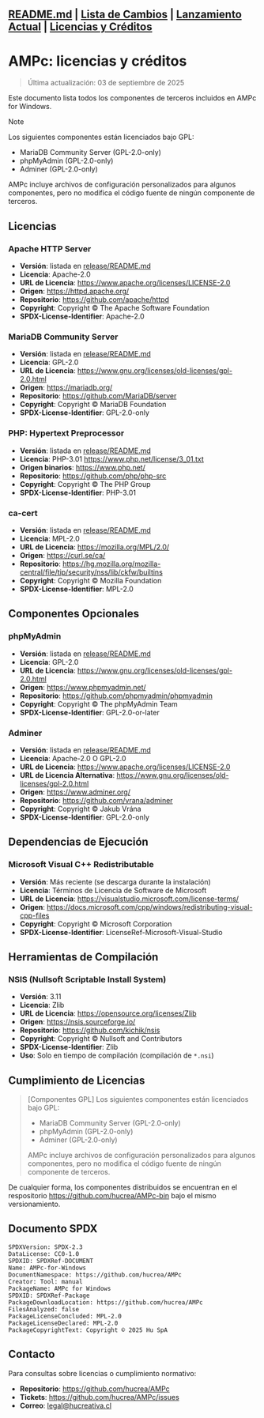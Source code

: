 [README.md](README.md) | [Lista de Cambios](CHANGELOG.md) | [Lanzamiento Actual](release/README.md) | [Licencias y Créditos](LICENSES.md)
---
# AMPc: licencias y créditos

> Última actualización: 03 de septiembre de 2025

Este documento lista todos los componentes de terceros incluidos en AMPc for Windows.

> [!NOTE]
> Los siguientes componentes están licenciados bajo GPL:
> - MariaDB Community Server (GPL-2.0-only)
> - phpMyAdmin (GPL-2.0-only)
> - Adminer (GPL-2.0-only)
> 
> AMPc incluye archivos de configuración personalizados para algunos componentes, pero no modifica el código fuente de ningún componente de terceros.

## Licencias

### Apache HTTP Server
- **Versión**: listada en [release/README.md](release/README.md)
- **Licencia**: Apache-2.0
- **URL de Licencia**: https://www.apache.org/licenses/LICENSE-2.0
- **Origen**: https://httpd.apache.org/
- **Repositorio**: https://github.com/apache/httpd
- **Copyright**: Copyright © The Apache Software Foundation
- **SPDX-License-Identifier**: Apache-2.0

### MariaDB Community Server
- **Versión**: listada en [release/README.md](release/README.md)
- **Licencia**: GPL-2.0
- **URL de Licencia**: https://www.gnu.org/licenses/old-licenses/gpl-2.0.html
- **Origen**: https://mariadb.org/
- **Repositorio**: https://github.com/MariaDB/server
- **Copyright**: Copyright © MariaDB Foundation
- **SPDX-License-Identifier**: GPL-2.0-only

### PHP: Hypertext Preprocessor
- **Versión**: listada en [release/README.md](release/README.md)
- **Licencia**: PHP-3.01 <https://www.php.net/license/3_01.txt>
- **Origen binarios**: https://www.php.net/
- **Repositorio**: https://github.com/php/php-src
- **Copyright**: Copyright © The PHP Group
- **SPDX-License-Identifier**: PHP-3.01

### ca-cert
- **Versión**: listada en [release/README.md](release/README.md)
- **Licencia**: MPL-2.0
- **URL de Licencia**: https://mozilla.org/MPL/2.0/
- **Origen**: https://curl.se/ca/
- **Repositorio**: https://hg.mozilla.org/mozilla-central/file/tip/security/nss/lib/ckfw/builtins
- **Copyright**: Copyright © Mozilla Foundation
- **SPDX-License-Identifier**: MPL-2.0

## Componentes Opcionales

### phpMyAdmin
- **Versión**: listada en [release/README.md](release/README.md)
- **Licencia**: GPL-2.0
- **URL de Licencia**: https://www.gnu.org/licenses/old-licenses/gpl-2.0.html
- **Origen**: https://www.phpmyadmin.net/
- **Repositorio**: https://github.com/phpmyadmin/phpmyadmin
- **Copyright**: Copyright © The phpMyAdmin Team
- **SPDX-License-Identifier**: GPL-2.0-or-later

### Adminer
- **Versión**: listada en [release/README.md](release/README.md)
- **Licencia**: Apache-2.0 O GPL-2.0
- **URL de Licencia**: https://www.apache.org/licenses/LICENSE-2.0
- **URL de Licencia Alternativa**: https://www.gnu.org/licenses/old-licenses/gpl-2.0.html
- **Origen**: https://www.adminer.org/
- **Repositorio**: https://github.com/vrana/adminer
- **Copyright**: Copyright © Jakub Vrána
- **SPDX-License-Identifier**: GPL-2.0-only

## Dependencias de Ejecución

### Microsoft Visual C++ Redistributable
- **Versión**: Más reciente (se descarga durante la instalación)
- **Licencia**: Términos de Licencia de Software de Microsoft
- **URL de Licencia**: https://visualstudio.microsoft.com/license-terms/
- **Origen**: https://docs.microsoft.com/cpp/windows/redistributing-visual-cpp-files
- **Copyright**: Copyright © Microsoft Corporation
- **SPDX-License-Identifier**: LicenseRef-Microsoft-Visual-Studio

## Herramientas de Compilación

### NSIS (Nullsoft Scriptable Install System)
- **Versión**: 3.11
- **Licencia**: Zlib
- **URL de Licencia**: https://opensource.org/licenses/Zlib
- **Origen**: https://nsis.sourceforge.io/
- **Repositorio**: https://github.com/kichik/nsis
- **Copyright**: Copyright © Nullsoft and Contributors
- **SPDX-License-Identifier**: Zlib
- **Uso**: Solo en tiempo de compilación (compilación de ``*.nsi``)

## Cumplimiento de Licencias

> [Componentes GPL]
> Los siguientes componentes están licenciados bajo GPL:
> - MariaDB Community Server (GPL-2.0-only)
> - phpMyAdmin (GPL-2.0-only)
> - Adminer (GPL-2.0-only)
> 
> AMPc incluye archivos de configuración personalizados para algunos componentes, pero no modifica el código fuente de ningún componente de terceros.

De cualquier forma, los componentes distribuidos se encuentran en el respositorio https://github.com/hucrea/AMPc-bin bajo el mismo versionamiento.

## Documento SPDX
```
SPDXVersion: SPDX-2.3
DataLicense: CC0-1.0
SPDXID: SPDXRef-DOCUMENT
Name: AMPc-for-Windows
DocumentNamespace: https://github.com/hucrea/AMPc
Creator: Tool: manual
PackageName: AMPc for Windows
SPDXID: SPDXRef-Package
PackageDownloadLocation: https://github.com/hucrea/AMPc
FilesAnalyzed: false
PackageLicenseConcluded: MPL-2.0
PackageLicenseDeclared: MPL-2.0
PackageCopyrightText: Copyright © 2025 Hu SpA
```

## Contacto

Para consultas sobre licencias o cumplimiento normativo:
- **Repositorio**: https://github.com/hucrea/AMPc
- **Tickets**: https://github.com/hucrea/AMPc/issues
- **Correo**: legal@hucreativa.cl